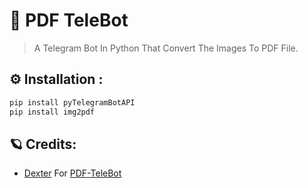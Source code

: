 # 🤖 PDF TeleBot

> A Telegram Bot In Python That Convert The Images To PDF File.

## ⚙ Installation :
```bash
pip install pyTelegramBotAPI
pip install img2pdf
```

## 🪐 Credits:
* [Dexter](https://github.com/dexter-90) For [PDF-TeleBot](https://github.com/dexter-90/PDF-TeleBot)
